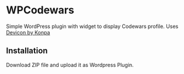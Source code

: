 # WPCodewars
Simple WordPress plugin with widget to display Codewars profile. Uses [Devicon by Konpa](https://github.com/konpa/devicon/)

## Installation
Download ZIP file and upload it as Wordpress Plugin.
